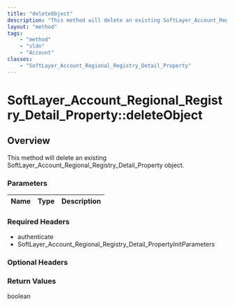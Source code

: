 ```yaml
---
title: "deleteObject"
description: "This method will delete an existing SoftLayer_Account_Regional_Registry_Detail_Property object."
layout: "method"
tags:
    - "method"
    - "sldn"
    - "Account"
classes:
    - "SoftLayer_Account_Regional_Registry_Detail_Property"
---
```

# SoftLayer_Account_Regional_Registry_Detail_Property::deleteObject
## Overview 
This method will delete an existing SoftLayer_Account_Regional_Registry_Detail_Property object. 

### Parameters 
|Name | Type | Description |
| --- | --- | --- |


### Required Headers
* authenticate
* SoftLayer_Account_Regional_Registry_Detail_PropertyInitParameters

### Optional Headers

### Return Values
boolean

